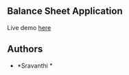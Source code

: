 ## Balance Sheet Application

Live demo [here](https://bandarub.github.io/Balance_Sheet/)

## Authors
* *Sravanthi *
